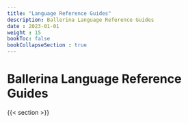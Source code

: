 ```yaml
---
title: "Language Reference Guides"
description: Ballerina Language Reference Guides
date : 2023-01-01
weight : 15
bookToc: false
bookCollapseSection : true
---
```



# Ballerina Language Reference Guides

{{< section >}}